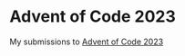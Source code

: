 # Advent of Code 2023

My submissions to <a href="https://adventofcode.com/2023">Advent of Code 2023</a>